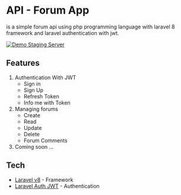 # API - Forum App

is a simple forum api using php programming language with laravel 8 framework and laravel authentication with jwt.

[![Demo Staging Server](https://img.shields.io/badge/demo_Staging_Server-373eee?style=for-the-badge&logo=ko-fi&logoColor=white)](https://staging-api-forum-app-laravel.herokuapp.com/)

## Features

1. Authentication With JWT
    - Sign in
    - Sign Up
    - Refresh Token
    - Info me with Token
2. Managing forums
    - Create
    - Read
    - Update
    - Delete
    - Forum Comments
3. Coming soon ...

## Tech

-   [Laravel v8](https://laravel.com) - Framework
-   [Laravel Auth JWT](https://jwt-auth.readthedocs.io/en/develop/laravel-installation) - Authentication
